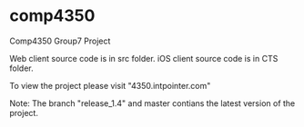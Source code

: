 # comp4350
Comp4350 Group7 Project

Web client source code is in src folder.
iOS client source code is in CTS folder.

To view the project please visit "4350.intpointer.com"

Note: The branch "release_1.4" and master contians the latest version of the project.

